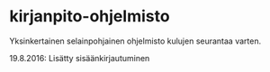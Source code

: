 # kirjanpito-ohjelmisto 
Yksinkertainen selainpohjainen ohjelmisto kulujen seurantaa varten.

19.8.2016: Lisätty sisäänkirjautuminen

